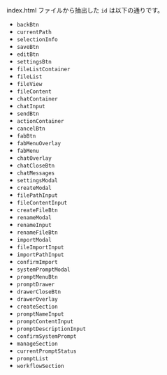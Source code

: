 index.html ファイルから抽出した `id` は以下の通りです。

*   `backBtn`
*   `currentPath`
*   `selectionInfo`
*   `saveBtn`
*   `editBtn`
*   `settingsBtn`
*   `fileListContainer`
*   `fileList`
*   `fileView`
*   `fileContent`
*   `chatContainer`
*   `chatInput`
*   `sendBtn`
*   `actionContainer`
*   `cancelBtn`
*   `fabBtn`
*   `fabMenuOverlay`
*   `fabMenu`
*   `chatOverlay`
*   `chatCloseBtn`
*   `chatMessages`
*   `settingsModal`
*   `createModal`
*   `filePathInput`
*   `fileContentInput`
*   `createFileBtn`
*   `renameModal`
*   `renameInput`
*   `renameFileBtn`
*   `importModal`
*   `fileImportInput`
*   `importPathInput`
*   `confirmImport`
*   `systemPromptModal`
*   `promptMenuBtn`
*   `promptDrawer`
*   `drawerCloseBtn`
*   `drawerOverlay`
*   `createSection`
*   `promptNameInput`
*   `promptContentInput`
*   `promptDescriptionInput`
*   `confirmSystemPrompt`
*   `manageSection`
*   `currentPromptStatus`
*   `promptList`
*   `workflowSection`